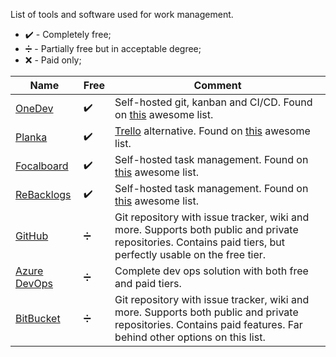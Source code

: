 List of tools and software used for work management.
* :heavy_check_mark: - Completely free;
* :heavy_division_sign: - Partially free but in acceptable degree;
* :x: - Paid only;

| Name | Free | Comment |
| ---- | ---- | ------- |
| [OneDev](https://github.com/theonedev/onedev) | :heavy_check_mark: | Self-hosted git, kanban and CI/CD. Found on [this](https://github.com/awesome-selfhosted/awesome-selfhosted) awesome list. |
| [Planka](https://planka.app) | :heavy_check_mark: | [Trello](https://trello.com) alternative. Found on [this](https://github.com/awesome-selfhosted/awesome-selfhosted) awesome list. |
| [Focalboard](https://www.focalboard.com) | :heavy_check_mark: | Self-hosted task management. Found on [this](https://github.com/awesome-selfhosted/awesome-selfhosted) awesome list. |
| [ReBacklogs](https://github.com/kaishuu0123/rebacklogs) | :heavy_check_mark: | Self-hosted task management. Found on [this](https://github.com/awesome-selfhosted/awesome-selfhosted) awesome list. |
| [GitHub](https://github.com) | :heavy_division_sign: | Git repository with issue tracker, wiki and more. Supports both public and private repositories. Contains paid tiers, but perfectly usable on the free tier. |
| [Azure DevOps](https://azure.microsoft.com) | :heavy_division_sign: | Complete dev ops solution with both free and paid tiers. |
| [BitBucket](http://bitbucket.org/) | :heavy_division_sign: | Git repository with issue tracker, wiki and more. Supports both public and private repositories. Contains paid features. Far behind other options on this list. |
